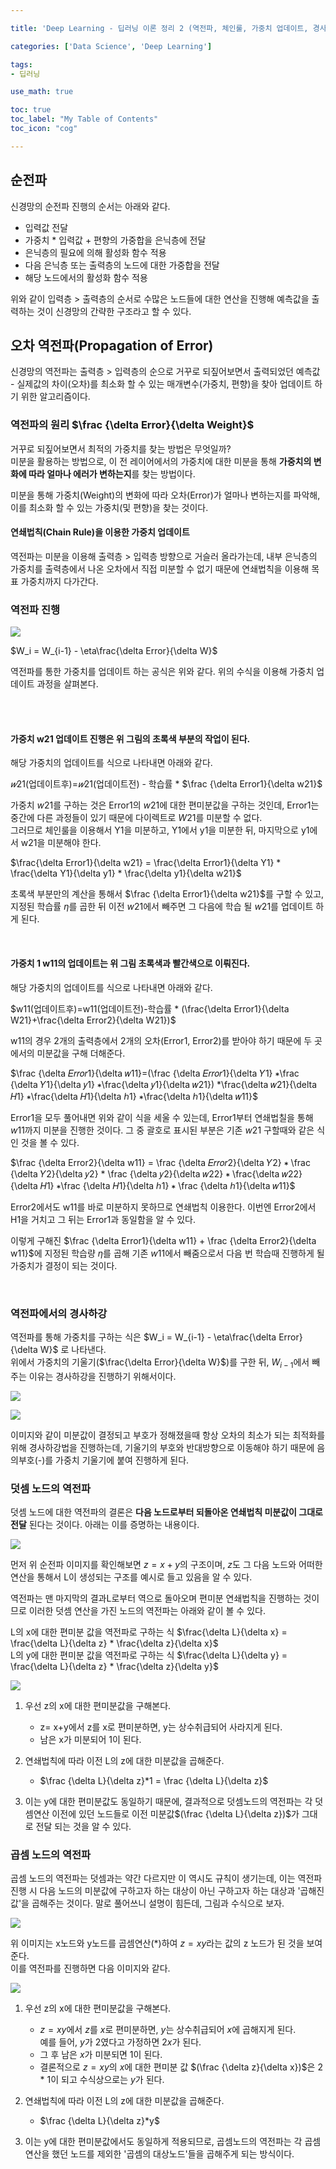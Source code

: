 ```yaml
---

title: 'Deep Learning - 딥러닝 이론 정리 2 (역전파, 체인룰, 가중치 업데이트, 경사하강법)'

categories: ['Data Science', 'Deep Learning']

tags: 
- 딥러닝

use_math: true

toc: true
toc_label: "My Table of Contents"
toc_icon: "cog"

---
```


## 순전파

신경망의 순전파 진행의 순서는 아래와 같다.  
* 입력값 전달  
* 가중치 * 입력값 + 편향의 가중합을 은닉층에 전달  
* 은닉층의 필요에 의해 활성화 함수 적용  
* 다음 은닉층 또는 출력층의 노드에 대한 가중합을 전달  
* 해당 노드에서의 활성화 함수 적용  

위와 같이 입력층 > 출력층의 순서로 수많은 노드들에 대한 연산을 진행해 예측값을 출력하는 것이 신경망의 간략한 구조라고 할 수 있다.   

## 오차 역전파(Propagation of Error)  

신경망의 역전파는 출력층 > 입력층의 순으로 거꾸로 되짚어보면서 출력되었던 예측값 - 실제값의 차이(오차)를 최소화 할 수 있는 매개변수(가중치, 편향)을 찾아 업데이트 하기 위한 알고리즘이다.  

### 역전파의 원리 $\frac {\delta Error}{\delta Weight}$  
거꾸로 되짚어보면서 최적의 가중치를 찾는 방법은 무엇일까?   
미분을 활용하는 방법으로, 이 전 레이어에서의 가중치에 대한 미분을 통해 **가중치의 변화에 따라 얼마나 에러가 변하는지**를 찾는 방법이다.  

미분을 통해 가중치(Weight)의 변화에 따라 오차(Error)가 얼마나 변하는지를 파악해, 이를 최소화 할 수 있는 가중치(및 편향)을 찾는 것이다.  

#### 연쇄법칙(Chain Rule)을 이용한 가중치 업데이트  

역전파는 미분을 이용해 출력층 > 입력층 방향으로 거슬러 올라가는데, 내부 은닉층의 가중치를 출력층에서 나온 오차에서 직접 미분할 수 없기 때문에 연쇄법칙을 이용해 목표 가중치까지 다가간다.   


### 역전파 진행  

![](https://images.velog.io/images/dlskawns/post/50b7531d-ae00-4bf6-a354-9883c45966c0/image.png)  

$W_i = W_{i-1} - \eta\frac{\delta Error}{\delta W}$  


역전파를 통한 가중치를 업데이트 하는 공식은 위와 같다. 위의 수식을 이용해 가중치 업데이트 과정을 살펴본다.  


<br>
<br>

#### 가중치 w21 업데이트 진행은 위 그림의 초록색 부분의 작업이 된다.  
해당 가중치의 업데이트를 식으로 나타내면 아래와 같다.  

$𝑤21$(업데이트후)=$𝑤21$(업데이트전) - 학습률 * $\frac {\delta Error1}{\delta w21}$  

가중치 $w21$를 구하는 것은 Error1의 $w21$에 대한 편미분값을 구하는 것인데, Error1는 중간에 다른 과정들이 있기 때문에 다이렉트로 $W21$를 미분할 수 없다.  
그러므로 체인룰을 이용해서 Y1을 미분하고, Y1에서 y1을 미분한 뒤, 마지막으로 y1에서 w21을 미분해야 한다.  


$\frac{\delta Error1}{\delta w21} =  \frac{\delta Error1}{\delta Y1} * \frac{\delta Y1}{\delta y1} * \frac{\delta y1}{\delta w21}$



초록색 부분만의 계산을 통해서 $\frac {\delta Error1}{\delta w21}$를 구할 수 있고, 지정된 학습률 $\eta$를 곱한 뒤 이전 $w21$에서 빼주면 그 다음에 학습 될  $w21$를 업데이트 하게 된다.  

<br>


#### 가중치 1 w11의 업데이트는 위 그림 초록색과 빨간색으로 이뤄진다.   
해당 가중치의 업데이트를 식으로 나타내면 아래와 같다.  

$w11(업데이트후)=w11(업데이트전)-학습률 * (\frac{\delta Error1}{\delta W21}+\frac{\delta Error2}{\delta W21})$

w11의 경우 2개의 출력층에서 2개의 오차(Error1, Error2)를 받아야 하기 때문에 두 곳에서의 미분값을 구해 더해준다.  

$\frac {\delta 𝐸𝑟𝑟𝑜𝑟1}{\delta 𝑤11}=(\frac {\delta 𝐸𝑟𝑟𝑜𝑟1}{\delta 𝑌1}  ∗\frac {\delta 𝑌1}{\delta 𝑦1}  ∗\frac{\delta 𝑦1}{\delta 𝑤21}) *\frac{\delta 𝑤21}{\delta 𝐻1}  ∗\frac{\delta 𝐻1}{\delta ℎ1}  ∗\frac{\delta ℎ1}{\delta 𝑤11}$  

Error1을 모두 풀어내면 위와 같이 식을 세울 수 있는데, Error1부터 연쇄법칠을 통해 $w11$까지 미분을 진행한 것이다. 그 중 괄호로 표시된 부분은 기존 $w21$ 구할때와 같은 식인 것을 볼 수 있다.  


$\frac {\delta Error2}{\delta w11} = \frac {\delta 𝐸𝑟𝑟𝑜𝑟2}{\delta 𝑌2} ∗ \frac {\delta 𝑌2}{\delta 𝑦2} * \frac {\delta 𝑦2}{\delta 𝑤22}  ∗  \frac{\delta 𝑤22}{\delta 𝐻1}  ∗\frac {\delta 𝐻1}{\delta ℎ1}  ∗ \frac {\delta ℎ1}{\delta 𝑤11}$  


Error2에서도 w11를 바로 미분하지 못하므로 연쇄법칙 이용한다. 이번엔 Error2에서 H1을 거치고 그 뒤는 Error1과 동일함을 알 수 있다.   

이렇게 구해진 $\frac {\delta Error1}{\delta w11} + \frac {\delta Error2}{\delta w11}$에 지정된 학습량 $\eta$를 곱해 기존 $w11$에서 빼줌으로서 다음 번 학습때 진행하게 될 가중치가 결정이 되는 것이다.  

<br>


### 역전파에서의 경사하강   

역전파를 통해 가중치를 구하는 식은 $W_i = W_{i-1} - \eta\frac{\delta Error}{\delta W}$ 로 나타낸다.  
위에서 가중치의 기울기($\frac{\delta Error}{\delta W}$)를 구한 뒤, $W_{i-1}$에서 빼주는 이유는 경사하강을 진행하기 위해서이다.  

![](https://images.velog.io/images/dlskawns/post/d5f9fd57-c858-478d-84a0-40e2a67308cc/image.png)  

![](https://images.velog.io/images/dlskawns/post/df66b23f-5ae9-4010-b188-d6e35b8f8d04/image.png)  

이미지와 같이 미분값이 결정되고 부호가 정해졌을때 항상 오차의 최소가 되는 최적화를 위해 경사하강법을 진행하는데, 기울기의 부호와 반대방향으로 이동해야 하기 때문에 음의부호(-)를 가중치 기울기에 붙여 진행하게 된다.  

### 덧셈 노드의 역전파  

덧셈 노드에 대한 역전파의 결론은 **다음 노드로부터 되돌아온 연쇄법칙 미분값이 그대로 전달** 된다는 것이다. 아래는 이를 증명하는 내용이다.  

![](https://images.velog.io/images/dlskawns/post/af8cad5d-1c8b-4e4a-8d6f-47f8ed21cb4c/image.png)

먼저 위 순전파 이미지를 확인해보면 $z = x+y$의 구조이며, $z$도 그 다음 노드와 어떠한 연산을 통해서 L이 생성되는 구조를 예시로 들고 있음을 알 수 있다.  

역전파는 맨 마지막의 결과L로부터 역으로 돌아오며 편미분 연쇄법칙을 진행하는 것이므로 이러한 덧셈 연산을 가진 노드의 역전파는 아래와 같이 볼 수 있다.  

L의 x에 대한 편미분 값을 역전파로 구하는 식 $\frac{\delta L}{\delta x} = \frac{\delta L}{\delta z} * \frac{\delta z}{\delta x}$  
L의 y에 대한 편미분 값을 역전파로 구하는 식 $\frac{\delta L}{\delta y} = \frac{\delta L}{\delta z} * \frac{\delta z}{\delta y}$


![](https://images.velog.io/images/dlskawns/post/3c0c0564-ce1f-4dbf-8106-16ee2864fb37/image.png)  

1. 우선 z의 x에 대한 편미분값을 구해본다.  
	* z= x+y에서 z를 x로 편미분하면, y는 상수취급되어 사라지게 된다.  
    * 남은 x가 미분되어 1이 된다.  
2. 연쇄법칙에 따라 이전 L의 z에 대한 미분값을 곱해준다.  
	* $\frac {\delta L}{\delta z}*1 = \frac {\delta L}{\delta z}$  

3. 이는 y에 대한 편미분값도 동일하기 때문에, 결과적으로 덧셈노드의 역전파는 각 덧셈연산 이전에 있던 노드들로 이전 미분값$(\frac {\delta L}{\delta z})$가 그대로 전달 되는 것을 알 수 있다.  


### 곱셈 노드의 역전파
곱셈 노드의 역전파는 덧셈과는 약간 다르지만 이 역시도 규칙이 생기는데, 이는 역전파 진행 시 다음 노드의 미분값에 구하고자 하는 대상이 아닌 구하고자 하는 대상과 '곱해진 값'을 곱해주는 것이다. 말로 풀어쓰니 설명이 힘든데, 그림과 수식으로 보자.  

![](https://images.velog.io/images/dlskawns/post/f2187947-f251-4c89-a676-37491e0b54e4/image.png)  

위 이미지는 x노드와 y노드를 곱셈연산$(*)$하여 $z=xy$라는 값의 z 노드가 된 것을 보여준다.   
이를 역전파를 진행하면 다음 이미지와 같다.  

![](https://images.velog.io/images/dlskawns/post/3145cba8-641c-464c-a341-46e75d7d26d2/image.png)  

1. 우선 z의 x에 대한 편미분값을 구해본다.  
	* $z= xy$에서 $z$를 $x$로 편미분하면, $y$는 상수취급되어 $x$에 곱해지게 된다.  
    예를 들어, $y$가 2였다고 가정하면 $2x$가 된다.  
    * 그 후 남은 $x$가 미분되면 1이 된다.  
    * 결론적으로 $z=xy$의 $x$에 대한 편미분 값 $(\frac {\delta z}{\delta x})$은 2 * 1이 되고 수식상으로는 $y$가 된다.   

2. 연쇄법칙에 따라 이전 L의 z에 대한 미분값을 곱해준다.  
	* $\frac {\delta L}{\delta z}*y$  


3. 이는 y에 대한 편미분값에서도 동일하게 적용되므로, 곱셈노드의 역전파는 각 곱셈연산을 했던 노드를 제외한 '곱셈의 대상노드'들을 곱해주게 되는 방식이다.  
